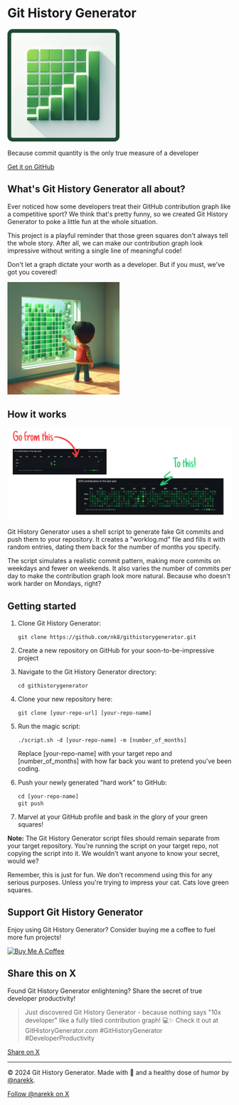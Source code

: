 # Git History Generator

<img src="images/githistorygenerator.png" alt="Git History Generator Logo" width="50%" height="50%">

Because commit quantity is the only true measure of a developer

[Get it on GitHub](https://github.com/nk8/githistorygenerator)

## What's Git History Generator all about?

Ever noticed how some developers treat their GitHub contribution graph like a competitive sport? We think that's pretty funny, so we created Git History Generator to poke a little fun at the whole situation.

This project is a playful reminder that those green squares don't always tell the whole story. After all, we can make our contribution graph look impressive without writing a single line of meaningful code!

Don't let a graph dictate your worth as a developer. But if you must, we've got you covered!

<img src="images/githistorygenerator-graphic.png" alt="Git History Generator Illustration" width="50%" height="50%">

## How it works

<img src="images/githistorygenerator-before-and-after.png" alt="Git History Generator Before and After" width="100%" height="100%">

Git History Generator uses a shell script to generate fake Git commits and push them to your repository. It creates a "worklog.md" file and fills it with random entries, dating them back for the number of months you specify.

The script simulates a realistic commit pattern, making more commits on weekdays and fewer on weekends. It also varies the number of commits per day to make the contribution graph look more natural. Because who doesn't work harder on Mondays, right?

## Getting started

1. Clone Git History Generator:
   ```
   git clone https://github.com/nk8/githistorygenerator.git
   ```

2. Create a new repository on GitHub for your soon-to-be-impressive project

3. Navigate to the Git History Generator directory:
   ```
   cd githistorygenerator
   ```

4. Clone your new repository here:
   ```
   git clone [your-repo-url] [your-repo-name]
   ```

5. Run the magic script:
   ```
   ./script.sh -d [your-repo-name] -m [number_of_months]
   ```
   Replace [your-repo-name] with your target repo and [number_of_months] with how far back you want to pretend you've been coding.

6. Push your newly generated "hard work" to GitHub:
   ```
   cd [your-repo-name]
   git push
   ```

7. Marvel at your GitHub profile and bask in the glory of your green squares!

**Note:** The Git History Generator script files should remain separate from your target repository. You're running the script on your target repo, not copying the script into it. We wouldn't want anyone to know your secret, would we?

Remember, this is just for fun. We don't recommend using this for any serious purposes. Unless you're trying to impress your cat. Cats love green squares.

## Support Git History Generator

Enjoy using Git History Generator? Consider buying me a coffee to fuel more fun projects!

<a href="https://www.buymeacoffee.com/narekk" target="_blank"><img src="https://cdn.buymeacoffee.com/buttons/v2/default-yellow.png" alt="Buy Me A Coffee" style="height: 60px !important;width: 217px !important;" ></a>

## Share this on X

Found Git History Generator enlightening? Share the secret of true developer productivity!

> Just discovered Git History Generator - because nothing says "10x developer" like a fully tiled contribution graph! 💻✨ Check it out at GitHistoryGenerator.com #GitHistoryGenerator #DeveloperProductivity

[Share on X](https://twitter.com/intent/tweet?text=Just%20discovered%20Git%20History%20Generator%20-%20because%20nothing%20says%20%2210x%20developer%22%20like%20a%20fully%20tiled%20contribution%20graph!%20💻✨%20Check%20it%20out%20at%20GitHistoryGenerator.com%20%23GitHistoryGenerator%20%23DeveloperProductivity)

---

© 2024 Git History Generator. Made with 💚 and a healthy dose of humor by [@narekk](https://x.com/narekk).

[Follow @narekk on X](https://twitter.com/intent/follow?screen_name=narekk)